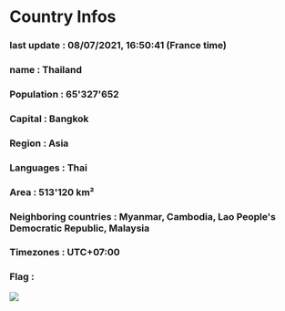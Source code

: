 # Country  Infos
### last update : 08/07/2021, 16:50:41 (France time)

### name : Thailand
### Population : 65'327'652
### Capital : Bangkok
### Region : Asia
### Languages : Thai
### Area : 513'120 km²
### Neighboring countries : Myanmar, Cambodia, Lao People's Democratic Republic, Malaysia
### Timezones : UTC+07:00

### Flag :
![](https://restcountries.eu/data/tha.svg)